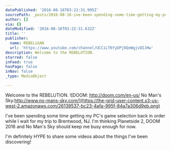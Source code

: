 ```yaml
---
datePublished: '2016-08-16T03:22:31.995Z'
sourcePath: _posts/2016-08-16-ive-been-spending-some-time-getting-my-pcs-game-selection.md
author: []
via: {}
dateModified: '2016-08-16T03:22:31.632Z'
title: ''
publisher:
  name: REBELiGAN
  url: 'https://www.youtube.com/channel/UCCiLT6YyDPjOQoWgjvDIJHw'
description: Welcome to the REBELUTION.
starred: false
inFeed: true
hasPage: false
inNav: false
_type: MediaObject

---
```

Welcome to the REBELUTION.
![DOOM: http://doom.com/en-us/     No Man's Sky:http://www.no-mans-sky.com/](https://the-grid-user-content.s3-us-west-2.amazonaws.com/26139537-bc23-4afa-995f-84a7a306d9eb.png)

I've been spending some time getting my PC's game selection back in order while I wait for my trip to Brentwood, NJ. I'm thinking Planetside 2, DOOM 2016 and No Man's Sky should keep me busy enough for now.

I'm definitely HYPE to share some videos about the things I've been discovering!